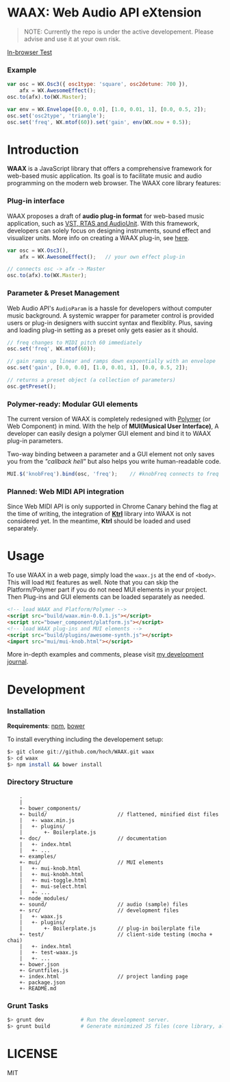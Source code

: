 # WAAX: Web Audio API eXtension

> NOTE: Currently the repo is under the active developement. Please advise and use it at your own risk.

<!-- travis build image -->

[In-browser Test](#)

### Example

```javascript
var osc = WX.Osc3({ osc1type: 'square', osc2detune: 700 }),
    afx = WX.AwesomeEffect();
osc.to(afx).to(WX.Master);   

var env = WX.Envelope([0.0, 0.0], [1.0, 0.01, 1], [0.0, 0.5, 2]);
osc.set('osc2type', 'triangle');
osc.set('freq', WX.mtof(60)).set('gain', env(WX.now + 0.5));
```


# Introduction
__WAAX__ is a JavaScript library that offers a comprehensive framework for web-based music application. Its goal is to facilitate music and audio programming on the modern web browser. The WAAX core library features:

### Plug-in interface
WAAX proposes a draft of __audio plug-in format__ for web-based music application, such as [VST, RTAS and AudioUnit](http://en.wikipedia.org/wiki/Audio_plug-in). With this framework, developers can solely focus on designing instruments, sound effect and visualizer units. More info on creating a WAAX plug-in, see [here](#).

```javascript
var osc = WX.Osc3(),
    afx = WX.AwesomeEffect();   // your own effect plug-in

// connects osc -> afx -> Master    
osc.to(afx).to(WX.Master);              
```

### Parameter & Preset Management
Web Audio API's `AudioParam` is a hassle for developers without computer music background. A systemic wrapper for parameter control is provided users or plug-in designers with succint syntax and flexiblity. Plus, saving and loading plug-in setting as a preset only gets easier as it should.

```javascript
// freq changes to MIDI pitch 60 immediately
osc.set('freq', WX.mtof(60));

// gain ramps up linear and ramps down expoentially with an envelope
osc.set('gain', [0.0, 0.0], [1.0, 0.01, 1], [0.0, 0.5, 2]);

// returns a preset object (a collection of parameters)
osc.getPreset();
```

### Polymer-ready: Modular GUI elements
The current version of WAAX is completely redesigned with [Polymer](http://www.polymer-project.org/) (or Web Component) in mind. With the help of __MUI(Musical User Interface)__, A developer can easily design a polymer GUI element and bind it to WAAX plug-in parameters. 

Two-way binding between a parameter and a GUI element not only saves you from the _"callback hell"_ but also helps you write human-readable code.

```javascript
MUI.$('knobFreq').bind(osc, 'freq');    // #knobFreq connects to freq
```

### Planned: Web MIDI API integration
Since Web MIDI API is only supported in Chrome Canary behind the flag at the time of writing, the integration of [__Ktrl__](https://github.com/hoch/Ktrl) library into WAAX is not considered yet. In the meantime, __Ktrl__ should be loaded and used separately.


# Usage

To use WAAX in a web page, simply load the `waax.js` at the end of `<body>`. This will load `MUI` features as well. Note that you can skip the Platform/Polymer part if you do not need MUI elements in your project. Then Plug-ins and GUI elements can be loaded separately as needed.

```html
<!-- load WAAX and Platform/Polymer -->
<script src="build/waax.min-0.0.1.js"></script>
<script src="bower_component/platform.js"></script>
<!-- load WAAX plug-ins and MUI elements -->
<script src="build/plugins/awesome-synth.js"></script>
<import src="mui/mui-knob.html"></script>
```

More in-depth examples and comments, please visit [my development journal](https://ccrma.stanford.edu/~hongchan/posts/).


# Development


### Installation

__Requirements__: [npm](http://nodejs.org/download/), [bower](http://bower.io/)

To install everything including the developement setup:

```bash
$> git clone git://github.com/hoch/WAAX.git waax
$> cd waax
$> npm install && bower install
```

### Directory Structure

        .
        |
        +- bower_components/
        +- build/                       // flattened, minified dist files
        |   +- waax.min.js
        |   +- plugins/
        |       +- Boilerplate.js
        +- doc/                         // documentation
        |   +- index.html
        |   +- ...       
        +- examples/
        +- mui/                         // MUI elements
        |   +- mui-knob.html
        |   +- mui-knobh.html
        |   +- mui-toggle.html
        |   +- mui-select.html
        |   +- ...
        +- node_modules/
        +- sound/                       // audio (sample) files
        +- src/                         // development files
        |   +- waax.js
        |   +- plugins/
        |       +- Boilerplate.js       // plug-in boilerplate file 
        +- test/                        // client-side testing (mocha + chai)
        |   +- index.html
        |   +- test-waax.js
        |   +- ...
        +- bower.json           
        +- Gruntfiles.js        
        +- index.html                   // project landing page
        +- package.json
        +- README.md


### Grunt Tasks

```bash
$> grunt dev            # Run the development server.
$> grunt build          # Generate minimized JS files (core library, all plug-ins)
```


# LICENSE

MIT


